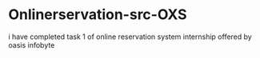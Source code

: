 # Onlinerservation-src-OXS
i have completed task 1 of online reservation system internship offered by oasis infobyte
